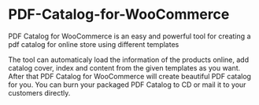 # PDF-Catalog-for-WooCommerce
PDF Catalog for WooCommerce is an easy and powerful tool for creating a pdf catalog for online store using different templates

The tool can automaticaly load the information of the products online, add catalog cover, index and content from the given templates as you want. After that PDF Catalog for WooCommerce will create beautiful PDF catalog for you. You can burn your packaged PDF Catalog to CD or mail it to your customers directly.
